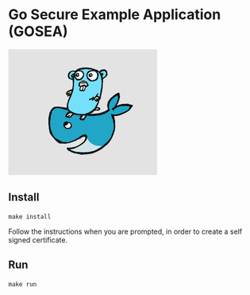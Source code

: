 # Go Secure Example Application (GOSEA)
![Go Secure Example Application Logo](logo.png?raw=true)

## Install
```
make install
```
Follow the instructions when you are prompted, in order to create a self signed certificate.

## Run
```
make run
```

